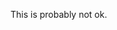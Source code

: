 This is probably not ok.

<!---
CarlosIagncz/CarlosIagncz is a ✨ special ✨ repository because its `README.md` (this file) appears on your GitHub profile.
You can click the Preview link to take a look at your changes.
--->
